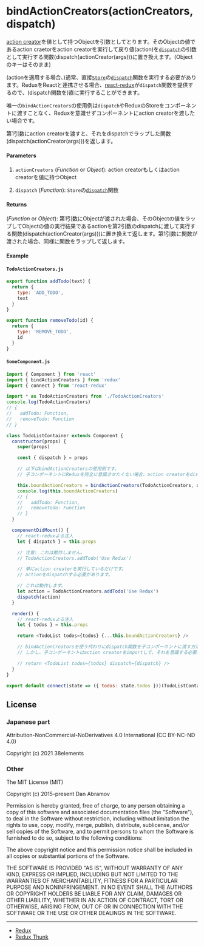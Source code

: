 # bindActionCreators(actionCreators, dispatch)

[action creator](https://japanese-document.github.io/redux/glossary.html#action-creator)を値として持つObjectを引数としてとります。そのObjectの値であるaction craetorをaction creatorを実行して戻り値(action)を[`dispatch`](https://redux.js.org/api/Store#dispatchaction)の引数として実行する関数(dispatch(actionCreator(args)))に置き換えます。(Objectのキーはそのまま)


(actionを適用する場合、)通常、直接[`Store`](https://redux.js.org/api/Store)の[`dispatch`](https://redux.js.org/api/Store#dispatchaction)関数を実行する必要があります。ReduxをReactと連携させる場合、[react-redux](https://github.com/gaearon/react-redux)が`dispatch`関数を提供するので、(dispatch関数を)直に実行することができます。

唯一の`bindActionCreators`の使用例は`dispatch`やReduxのStoreをコンポーネントに渡すことなく、Reduxを意識せずコンポーネントにaction creatorを渡したい場合です。

第1引数にaction creatorを渡すと、それをdispatchでラップした関数(dispatch(actionCreator(args)))を返します。

#### Parameters

1. `actionCreators` (_Function_ or _Object_): action creatorもしくはaction creatorを値に持つObject

2. `dispatch` (_Function_): `Store`の[`dispatch`](https://redux.js.org/api/Store#dispatchaction)関数

#### Returns

(_Function_ or _Object_): 第1引数にObjectが渡された場合、そのObjectの値をラップしてObjectの値の実行結果であるactionを第2引数のdispatchに渡して実行する関数(dispatch(actionCreator(args)))に置き換えて返します。第1引数に関数が渡された場合、同様に関数をラップして返します。


#### Example

#### `TodoActionCreators.js`

```js
export function addTodo(text) {
  return {
    type: 'ADD_TODO',
    text
  }
}

export function removeTodo(id) {
  return {
    type: 'REMOVE_TODO',
    id
  }
}
```

#### `SomeComponent.js`

```js
import { Component } from 'react'
import { bindActionCreators } from 'redux'
import { connect } from 'react-redux'

import * as TodoActionCreators from './TodoActionCreators'
console.log(TodoActionCreators)
// {
//   addTodo: Function,
//   removeTodo: Function
// }

class TodoListContainer extends Component {
  constructor(props) {
    super(props)

    const { dispatch } = props

    // 以下はbindActionCreatorsの使用例です。
    // 子コンポーネントにReduxを完全に意識させたくない場合、action creatorをdispatchにbindして子コンポーネントに渡します。

    this.boundActionCreators = bindActionCreators(TodoActionCreators, dispatch)
    console.log(this.boundActionCreators)
    // {
    //   addTodo: Function,
    //   removeTodo: Function
    // }
  }

  componentDidMount() {
    // react-reduxよる注入
    let { dispatch } = this.props

    // 注意: これは動作しません。
    // TodoActionCreators.addTodo('Use Redux')

    // 単にaction createrを実行しているだけです。
    // actionをdispatchする必要があります。

    // これは動作します。
    let action = TodoActionCreators.addTodo('Use Redux')
    dispatch(action)
  }

  render() {
    // react-reduxよる注入
    let { todos } = this.props

    return <TodoList todos={todos} {...this.boundActionCreators} />

    // bindActionCreatorsを使う代わりにdispatch関数を子コンポーネントに渡す方法があります。
    // しかし、子コンポーネントはaction creatorをimportして、それを意識する必要があります。

    // return <TodoList todos={todos} dispatch={dispatch} />
  }
}

export default connect(state => ({ todos: state.todos }))(TodoListContainer)
```

## License

### Japanese part

Attribution-NonCommercial-NoDerivatives 4.0 International (CC BY-NC-ND 4.0)

Copyright (c) 2021 38elements

### Other

The MIT License (MIT)

Copyright (c) 2015-present Dan Abramov

Permission is hereby granted, free of charge, to any person obtaining a copy of this software and associated documentation files (the "Software"), to deal in the Software without restriction, including without limitation the rights to use, copy, modify, merge, publish, distribute, sublicense, and/or sell copies of the Software, and to permit persons to whom the Software is furnished to do so, subject to the following conditions:

The above copyright notice and this permission notice shall be included in all copies or substantial portions of the Software.

THE SOFTWARE IS PROVIDED "AS IS", WITHOUT WARRANTY OF ANY KIND, EXPRESS OR IMPLIED, INCLUDING BUT NOT LIMITED TO THE WARRANTIES OF MERCHANTABILITY, FITNESS FOR A PARTICULAR PURPOSE AND NONINFRINGEMENT. IN NO EVENT SHALL THE AUTHORS OR COPYRIGHT HOLDERS BE LIABLE FOR ANY CLAIM, DAMAGES OR OTHER LIABILITY, WHETHER IN AN ACTION OF CONTRACT, TORT OR OTHERWISE, ARISING FROM, OUT OF OR IN CONNECTION WITH THE SOFTWARE OR THE USE OR OTHER DEALINGS IN THE SOFTWARE.

<hr />

* [Redux](https://japanese-document.github.io/redux/)
* [Redux Thunk](https://japanese-document.github.io/redux-thunk/)

